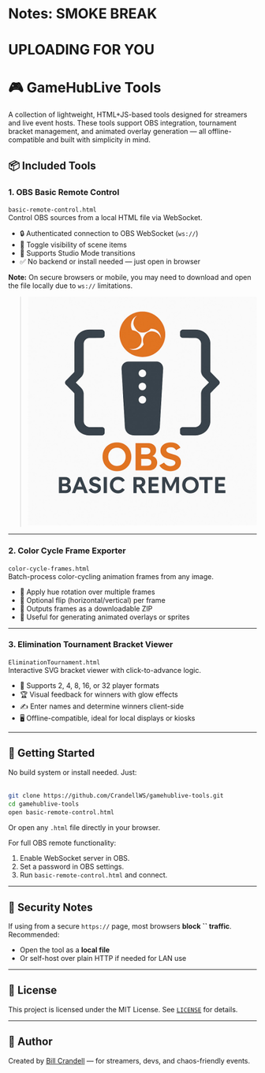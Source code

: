 
# Notes:  SMOKE BREAK

# UPLOADING FOR YOU 

# 🎮 GameHubLive Tools

A collection of lightweight, HTML+JS-based tools designed for streamers and live event hosts. These tools support OBS integration, tournament bracket management, and animated overlay generation — all offline-compatible and built with simplicity in mind.

## 📦 Included Tools

### 1. **OBS Basic Remote Control**
`basic-remote-control.html`  
Control OBS sources from a local HTML file via WebSocket.

- 🔒 Authenticated connection to OBS WebSocket (`ws://`)
- 🌛 Toggle visibility of scene items
- 🔁 Supports Studio Mode transitions
- ✅ No backend or install needed — just open in browser

**Note:** On secure browsers or mobile, you may need to download and open the file locally due to `ws://` limitations.

> ![OBS Remote Preview](./imgs/Obs-basic-remote.jpg)

---

### 2. **Color Cycle Frame Exporter**
`color-cycle-frames.html`  
Batch-process color-cycling animation frames from any image.

- 🎨 Apply hue rotation over multiple frames
- 🔁 Optional flip (horizontal/vertical) per frame
- 📁 Outputs frames as a downloadable ZIP
- 🧰 Useful for generating animated overlays or sprites

---

### 3. **Elimination Tournament Bracket Viewer**
`EliminationTournament.html`  
Interactive SVG bracket viewer with click-to-advance logic.

- 🧮 Supports 2, 4, 8, 16, or 32 player formats
- 🏆 Visual feedback for winners with glow effects
- ✍️ Enter names and determine winners client-side
- 🖥 Offline-compatible, ideal for local displays or kiosks

---

## 🚀 Getting Started

No build system or install needed. Just:

```bash

git clone https://github.com/CrandellWS/gamehublive-tools.git
cd gamehublive-tools
open basic-remote-control.html
```

Or open any `.html` file directly in your browser.

For full OBS remote functionality:

1. Enable WebSocket server in OBS.
2. Set a password in OBS settings.
3. Run `basic-remote-control.html` and connect.

---

## 🔐 Security Notes

If using from a secure `https://` page, most browsers **block **``** traffic**. Recommended:

- Open the tool as a **local file**
- Or self-host over plain HTTP if needed for LAN use

---

## 📄 License

This project is licensed under the MIT License. See [`LICENSE`](./LICENSE) for details.

---

## 🧠 Author

Created by [Bill Crandell](https://github.com/CrandellWS) — for streamers, devs, and chaos-friendly events.

